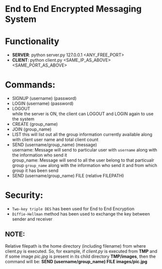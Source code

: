 # End to End Encrypted Messaging System

# Functionality

- **SERVER**: python server.py 127.0.0.1 <ANY_FREE_PORT>
- **CLIENT**: python client.py <SAME_IP_AS_ABOVE> <SAME_PORT_AS_ABOVE>
  
# Commands:
- SIGNUP (username) (password)  
- LOGIN (username) (password) 
- LOGOUT  
 while the server is ON, the client can LOGOUT and LOGIN again to use the system
- CREATE (group_name)
- JOIN (group_name)
- LIST 
this will list out all the group information currently available along with client user name and total client count
- SEND (username/group_name) (message)  
username: Message will send to particular user with `username` along with the information who send it   
group_name: Message will send to all the user belong to that particualr group `group_name` along with the information who send it and from which group it has been send 
- SEND (username/group_name) FILE (relative FILEPATH) 

# Security:
 - `Two-key triple DES` has been used for End to End Encryption
 - `Diffie-Hellman` method has been used to exchange the key between sender and receiver

## NOTE: 
Relative filepath is the home directory (including filename) from where client.py is executed. So, for example, if *client.py* is executed from **TMP** and  if some image *pic.jpg* is present in its child directory **TMP/images**, then the command will be: **SEND (username/group_name) FILE images/pic.jpg**
